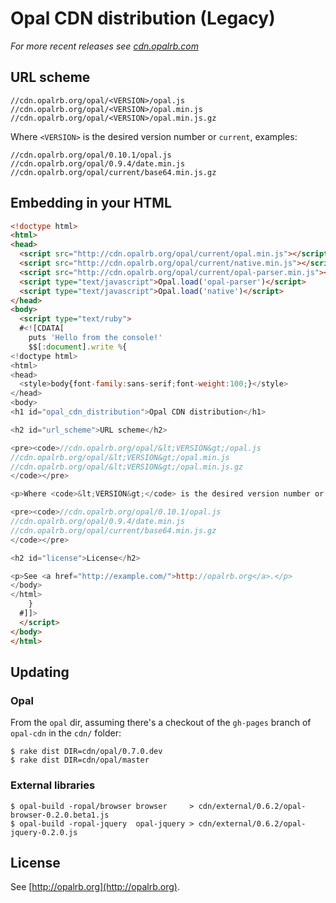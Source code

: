 # Opal CDN distribution (Legacy)

*For more recent releases see [cdn.opalrb.com](https://cdn.opalrb.com)*

## URL scheme

    //cdn.opalrb.org/opal/<VERSION>/opal.js
    //cdn.opalrb.org/opal/<VERSION>/opal.min.js
    //cdn.opalrb.org/opal/<VERSION>/opal.min.js.gz

Where `<VERSION>` is the desired version number or `current`, examples:

    //cdn.opalrb.org/opal/0.10.1/opal.js
    //cdn.opalrb.org/opal/0.9.4/date.min.js
    //cdn.opalrb.org/opal/current/base64.min.js.gz


## Embedding in your HTML

```html
<!doctype html>
<html>
<head>
  <script src="http://cdn.opalrb.org/opal/current/opal.min.js"></script>
  <script src="http://cdn.opalrb.org/opal/current/native.min.js"></script>
  <script src="http://cdn.opalrb.org/opal/current/opal-parser.min.js"></script>
  <script type="text/javascript">Opal.load('opal-parser')</script>
  <script type="text/javascript">Opal.load('native')</script>
</head>
<body>
  <script type="text/ruby">
  #<![CDATA[
    puts 'Hello from the console!'
    $$[:document].write %{
<!doctype html>
<html>
<head>
  <style>body{font-family:sans-serif;font-weight:100;}</style>
</head>
<body>
<h1 id="opal_cdn_distribution">Opal CDN distribution</h1>

<h2 id="url_scheme">URL scheme</h2>

<pre><code>//cdn.opalrb.org/opal/&lt;VERSION&gt;/opal.js
//cdn.opalrb.org/opal/&lt;VERSION&gt;/opal.min.js
//cdn.opalrb.org/opal/&lt;VERSION&gt;/opal.min.js.gz
</code></pre>

<p>Where <code>&lt;VERSION&gt;</code> is the desired version number or <code>current</code>, examples:</p>

<pre><code>//cdn.opalrb.org/opal/0.10.1/opal.js
//cdn.opalrb.org/opal/0.9.4/date.min.js
//cdn.opalrb.org/opal/current/base64.min.js.gz
</code></pre>

<h2 id="license">License</h2>

<p>See <a href="http://example.com/">http://opalrb.org</a>.</p>
</body>
</html>
    }
  #]]>
  </script>
</body>
</html>
```

## Updating

### Opal

From the `opal` dir, assuming there's a checkout of the `gh-pages` branch of `opal-cdn` in the `cdn/` folder:

    $ rake dist DIR=cdn/opal/0.7.0.dev
    $ rake dist DIR=cdn/opal/master

### External libraries

    $ opal-build -ropal/browser browser     > cdn/external/0.6.2/opal-browser-0.2.0.beta1.js
    $ opal-build -ropal-jquery  opal-jquery > cdn/external/0.6.2/opal-jquery-0.2.0.js


## License

See [http://opalrb.org](http://opalrb.org).

